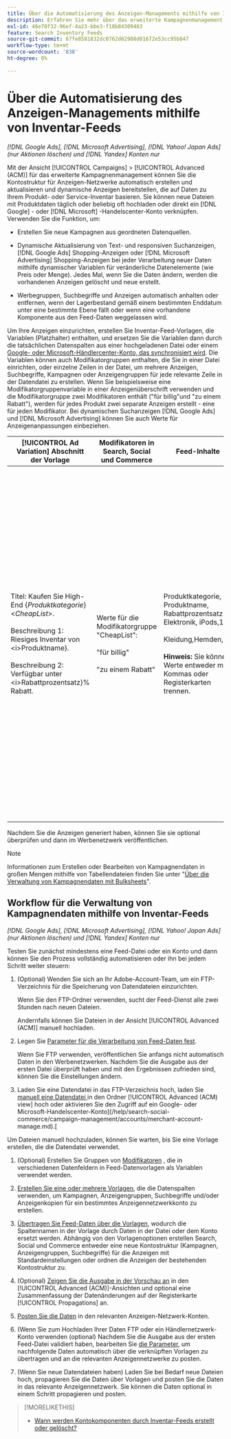 ```yaml
---
title: Über die Automatisierung des Anzeigen-Managements mithilfe von Inventar-Feeds
description: Erfahren Sie mehr über das erweiterte Kampagnenmanagement, mit dem Sie automatisch die Kontostruktur verwalten und dynamische Anzeigen bereitstellen können, die auf Daten zu Ihrem Produkt- oder Servicebestand basieren.
exl-id: 46e78f32-96ef-4a23-bbe3-f18b84309463
feature: Search Inventory Feeds
source-git-commit: 67fe8581832dc0762d62908d01672e53cc95b847
workflow-type: tm+mt
source-wordcount: '838'
ht-degree: 0%

---
```


# Über die Automatisierung des Anzeigen-Managements mithilfe von Inventar-Feeds

*[!DNL Google Ads], [!DNL Microsoft Advertising], [!DNL Yahoo! Japan Ads] (nur Aktionen löschen) und [!DNL Yandex] Konten nur*

Mit der Ansicht [!UICONTROL Campaigns] > [!UICONTROL Advanced (ACM)] für das erweiterte Kampagnenmanagement können Sie die Kontostruktur für Anzeigen-Netzwerke automatisch erstellen und aktualisieren und dynamische Anzeigen bereitstellen, die auf Daten zu Ihrem Produkt- oder Service-Inventar basieren. Sie können neue Dateien mit Produktdaten täglich oder beliebig oft hochladen oder direkt ein [!DNL Google] - oder [!DNL Microsoft] -Handelscenter-Konto verknüpfen. Verwenden Sie die Funktion, um:

* Erstellen Sie neue Kampagnen aus geordneten Datenquellen.

* Dynamische Aktualisierung von Text- und responsiven Suchanzeigen, [!DNL Google Ads] Shopping-Anzeigen oder [!DNL Microsoft Advertising] Shopping-Anzeigen bei jeder Verarbeitung neuer Daten mithilfe dynamischer Variablen für veränderliche Datenelemente (wie Preis oder Menge). Jedes Mal, wenn Sie die Daten ändern, werden die vorhandenen Anzeigen gelöscht und neue erstellt.

* Werbegruppen, Suchbegriffe und Anzeigen automatisch anhalten oder entfernen, wenn der Lagerbestand gemäß einem bestimmten Enddatum unter eine bestimmte Ebene fällt oder wenn eine vorhandene Komponente aus den Feed-Daten weggelassen wird.

Um Ihre Anzeigen einzurichten, erstellen Sie Inventar-Feed-Vorlagen, die Variablen (Platzhalter) enthalten, und ersetzen Sie die Variablen dann durch die tatsächlichen Datenspalten aus einer hochgeladenen Datei oder einem [Google- oder Microsoft-Händlercenter-Konto, das synchronisiert wird](/help/search-social-commerce/campaign-management/accounts/merchant-account-manage.md). Die Variablen können auch Modifikatorgruppen enthalten, die Sie in einer Datei einrichten, oder einzelne Zeilen in der Datei, um mehrere Anzeigen, Suchbegriffe, Kampagnen oder Anzeigengruppen für jede relevante Zeile in der Datendatei zu erstellen. Wenn Sie beispielsweise eine Modifikatorgruppenvariable in einer Anzeigenüberschrift verwenden und die Modifikatorgruppe zwei Modifikatoren enthält (&quot;für billig&quot;und &quot;zu einem Rabatt&quot;), werden für jedes Produkt zwei separate Anzeigen erstellt - eine für jeden Modifikator. Bei dynamischen Suchanzeigen [!DNL Google Ads] und [!DNL Microsoft Advertising] können Sie auch Werte für Anzeigenanpassungen einbeziehen.

| [!UICONTROL Ad Variation] Abschnitt der Vorlage | Modifikatoren in Search, Social und Commerce | Feed-Inhalte | Resultierende Anzeigen |
|----|----|----|----|
| Titel: Kaufen Sie High-End \{<i>Produktkategorie</i>\} &lt;<i>CheapList</i>>.<br><br>Beschreibung 1: Riesiges Inventar von \<i>Produktname</i>\}.<br><br>Beschreibung 2: Verfügbar unter \<i>Rabattprozentsatz</i>\}% Rabatt. | Werte für die Modifikatorgruppe &quot;CheapList&quot;:<br><br>&quot;für billig&quot;<br><br>&quot;zu einem Rabatt&quot; | Produktkategorie, Produktname, Rabattprozentsatz<br>Elektronik, iPods,10<br><br>Kleidung,Hemden,15<br><br><b>Hinweis:</b> Sie können Werte entweder mit Kommas oder Registerkarten trennen. | <u>Kaufen Sie High-End-Elektronik zu günstigen Preisen.</u><br>Riesiges Inventar von Tablets. Verfügbar zu 10% Rabatt.<br><br><u>Kaufen Sie High-End-Elektronik zu einem Rabatt.</u><br>Riesiges Inventar von Tablets. Verfügbar zu 10% Rabatt.<br><br><u>Kaufen Sie High-End-Kleidung zu günstigen Preisen.</u><br>Riesiges Inventar von Hemden. Verfügbar zu 15% Rabatt.<br><br><u>Kaufen Sie High-End-Kleidung zu einem Rabatt.</u><br>Riesiges Inventar von Hemden. Verfügbar zu 15% Rabatt. |

Nachdem Sie die Anzeigen generiert haben, können Sie sie optional überprüfen und dann im Werbenetzwerk veröffentlichen.

>[!NOTE]
>Informationen zum Erstellen oder Bearbeiten von Kampagnendaten in großen Mengen mithilfe von Tabellendateien finden Sie unter &quot;[Über die Verwaltung von Kampagnendaten mit Bulksheets](/help/search-social-commerce/campaign-management/bulksheets/bulksheet-about.md)&quot;.

## Workflow für die Verwaltung von Kampagnendaten mithilfe von Inventar-Feeds

*[!DNL Google Ads], [!DNL Microsoft Advertising], [!DNL Yahoo! Japan Ads] (nur Aktionen löschen) und [!DNL Yandex] Konten nur*

Testen Sie zunächst mindestens eine Feed-Datei oder ein Konto und dann können Sie den Prozess vollständig automatisieren oder ihn bei jedem Schritt weiter steuern:

1. (Optional) Wenden Sie sich an Ihr Adobe-Account-Team, um ein FTP-Verzeichnis für die Speicherung von Datendateien einzurichten.

   Wenn Sie den FTP-Ordner verwenden, sucht der Feed-Dienst alle zwei Stunden nach neuen Dateien.

   Andernfalls können Sie Dateien in der Ansicht [!UICONTROL Advanced (ACM)] manuell hochladen.

1. Legen Sie [Parameter für die Verarbeitung von Feed-Daten fest](feed-settings-manage.md#feed-data-settings).

   Wenn Sie FTP verwenden, veröffentlichen Sie anfangs nicht automatisch Daten in den Werbenetzwerken. Nachdem Sie die Ausgabe aus der ersten Datei überprüft haben und mit den Ergebnissen zufrieden sind, können Sie die Einstellungen ändern.

1. Laden Sie eine Datendatei in das FTP-Verzeichnis hoch, laden Sie [manuell eine Datendatei ](feed-files-manage.md) in den Ordner [!UICONTROL Advanced (ACM) view] hoch oder aktivieren Sie den Zugriff auf ein Google- oder Microsoft-Handelscenter-Konto](/help/search-social-commerce/campaign-management/accounts/merchant-account-manage.md).[

Um Dateien manuell hochzuladen, können Sie warten, bis Sie eine Vorlage erstellen, die die Datendatei verwendet.

1. (Optional) Erstellen Sie Gruppen von [Modifikatoren](modifiers-manage.md) , die in verschiedenen Datenfeldern in Feed-Datenvorlagen als Variablen verwendet werden.

1. [Erstellen Sie eine oder mehrere Vorlagen](ad-templates/ad-template-manage.md), die die Datenspalten verwenden, um Kampagnen, Anzeigengruppen, Suchbegriffe und/oder Anzeigenkopien für ein bestimmtes Anzeigennetzwerkkonto zu erstellen.

1. [Übertragen Sie Feed-Daten über die Vorlagen](feed-data-propagate.md), wodurch die Spaltennamen in der Vorlage durch Daten in der Datei oder dem Konto ersetzt werden. Abhängig von den Vorlagenoptionen erstellen Search, Social und Commerce entweder eine neue Kontostruktur (Kampagnen, Anzeigengruppen, Suchbegriffe) für die Anzeigen mit Standardeinstellungen oder ordnen die Anzeigen der bestehenden Kontostruktur zu.

1. (Optional) [Zeigen Sie die Ausgabe in der Vorschau an](propagated-data-view.md) in den [!UICONTROL Advanced (ACM)]-Ansichten und optional eine Zusammenfassung der Datenänderungen auf der Registerkarte [!UICONTROL Propagations] an.

1. [Posten Sie die Daten](propagated-data-post.md) in den relevanten Anzeigen-Netzwerk-Konten.

1. (Wenn Sie zum Hochladen Ihrer Daten FTP oder ein Händlernetzwerk-Konto verwenden (optional) Nachdem Sie die Ausgabe aus der ersten Feed-Datei validiert haben, bearbeiten Sie [die Parameter](feed-settings-manage.md#feed-data-settings), um nachfolgende Daten automatisch über die verknüpften Vorlagen zu übertragen und an die relevanten Anzeigennetzwerke zu posten.

1. (Wenn Sie neue Datendateien haben) Laden Sie bei Bedarf neue Dateien hoch, propagieren Sie die Daten über Vorlagen und posten Sie die Daten in das relevante Anzeigennetzwerk. Sie können die Daten optional in einem Schritt propagieren und posten.

>[!MORELIKETHIS]
>
>* [Wann werden Kontokomponenten durch Inventar-Feeds erstellt oder gelöscht?](when-are-components-created-deleted.md)

